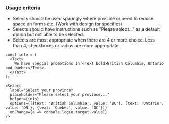 ### Usage criteria

* Selects should be used sparingly where possible or need to reduce space on forms etc. (Work with design for specifics)
* Selects should have instructions such as "Please select…" as a default option but not able to be selected.
* Selects are most appropriate when there are 4 or more choice. Less than 4, checkboxes or radios are more appropriate.

```
const info = (
  <Text>
    We have special promotions in <Text bold>British Columbia, Ontario and Quebec</Text>.
  </Text>
);

<Select 
  label="Select your province"
  placeholder="Please select your province..."
  helper={info}
  options={[{text: 'British Columbia', value: 'BC'}, {text: 'Ontario', value: 'ON'}, {text: 'Quebec', value: 'QC'}]}
  onChange={e => console.log(e.target.value)}
/>
```

